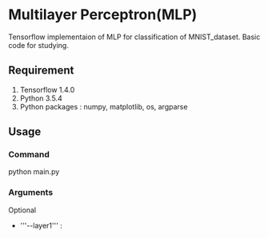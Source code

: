 Multilayer Perceptron(MLP)
===
Tensorflow implementaion of MLP for classification of MNIST_dataset. Basic code for studying.

Requirement
---
1. Tensorflow 1.4.0
2. Python 3.5.4
3. Python packages : numpy, matplotlib, os, argparse

Usage
---
### Command
python main.py

### Arguments
Optional
* '''--layer1''' :   